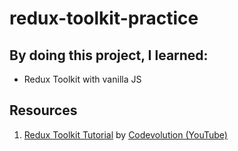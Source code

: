 # redux-toolkit-practice

## By doing this project, I learned:

- Redux Toolkit with vanilla JS

## Resources

1. [Redux Toolkit Tutorial](https://www.youtube.com/playlist?list=PLC3y8-rFHvwiaOAuTtVXittwybYIorRB3) by [Codevolution (YouTube)](https://www.youtube.com/@Codevolution)
